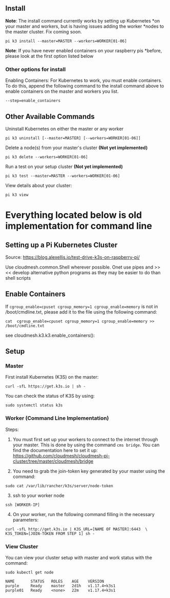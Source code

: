 ## Install

**Note**: The install command currently works by setting up Kubernetes
*on your master and workers, but is having issues adding the worker
*nodes to the master cluster. Fix coming soon.

```
pi k3 install --master=MASTER --workers=WORKER[01-06]

```

**Note**: If you have never enabled containers on your raspberry pis
*before, please look at the first option listed below

### Other options for install

Enabling Containers: For Kubernetes to work, you must enable containers.
To do this, append the following command to the install command above to
enable containers on the master and workers you list.

```
--step=enable_containers
```

## Other Available Commands

Uninstall Kubernetes on either the master or any worker

```
pi k3 uninstall [--master=MASTER] [--workers=WORKER[01-06]]
```

Delete a node(s) from your master's cluster **(Not yet implemented)**

```
pi k3 delete --workers=WORKER[01-06]
```

Run a test on your setup cluster **(Not yet implemented)**

```
pi k3 test --master=MASTER --workers=WORKER[01-06]
```

View details about your cluster:

```
pi k3 view
```


# **Everything located below is old implementation for command line**

## Setting up a Pi Kubernetes Cluster

Source: <https://blog.alexellis.io/test-drive-k3s-on-raspberry-pi/>

Use cloudmesh.common.Shell wherever possible. Onet use pipes and >> <<
develop alternative python programs as they may be easier to do than
shell scripts

## Enable Containers

If ```cgroup_enable=cpuset cgroup_memory=1 cgroup_enable=memory``` is
not in /boot/cmdline.txt, please add it to the file using the following
command:

```
cat  cgroup_enable=cpuset cgroup_memory=1 cgroup_enable=memory >>  /boot/cmdline.txt
```

see cloudmesh.k3.k3.enable_containers():

## Setup

### Master

First install Kubernetes (K3S) on the master:

```
curl -sfL https://get.k3s.io | sh -
```

You can check the status of K3S by using: 

```
sudo systemctl status k3s
```

### Worker (Command Line Implementation)

Steps: 

1. You must first set up your workers to connect to the internet through
   your master. This is done by using the command ```cms bridge```. You can
   find the documentation here to set it up:
   <https://github.com/cloudmesh/cloudmesh-pi-cluster/tree/master/cloudmesh/bridge>

2. You need to grab the join-token key generated by your master using
   the command:

```
sudo cat /var/lib/rancher/k3s/server/node-token
```

3. ssh to your worker node 

```
ssh [WORKER-IP]
```

4. On your worker, run the following command filling in the necessary
   parameters:

```
curl -sfL http://get.k3s.io | K3S_URL=[NAME OF MASTER]:6443  \
K3S_TOKEN=[JOIN-TOKEN FROM STEP 1] sh -

```


### View Cluster

You can view your cluster setup with master and work status with the
command:

```
sudo kubectl get node

NAME       STATUS   ROLES    AGE    VERSION
purple     Ready    master   2d1h   v1.17.4+k3s1
purple01   Ready    <none>   22m    v1.17.4+k3s1

```
